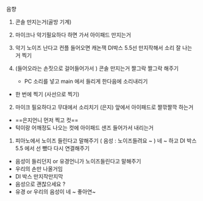  음향
1. 콘솔 만지는거(골방 기계)
2. 마이크나 악기필요하다 하면 가서 아이패드 만지는거
3. 악기 노이즈 난다고 컨플 들어오면 캐논잭 DI박스 5.5선 만지작해서 소리 잘 나는 거 찍기

1. (들어오라는 손짓으로 걸어들어가서 ) 콘솔 만지는거 짤그락 짤그락 해주기
	- PC 소리를 넣고 main 에서 들리게 한다음에 소리내리기 
- 한 번에 찍기 (사선으로 찍기)

2. 마이크 필요하다고 무대에서 소리치기 (은지)
	앞에서 아이패드로 짤깎짤깍 하는거
- ==은지언니 먼저 찍고 컷==
- 턱이랑 어깨정도 나오는 컷에 아이패드 샌즈 들어가서 내리는거 

1. 피아노에서 노이즈 들린다고 말해주기 ( 음성 : 노이즈들려요 ~  )
	네 ~ 하고 
	DI 박스 5.5 에서 선 뺐다 다시 연결해주기 
- 음성이 들리던지 or 유경언니가 노이즈들린다고 말해주기 
- 우리의 손만 나올거임 
- DI 박스 만지작만지막 
- 음성으로 괜찮으세요 ? 
- 유경 or 우리의 음성이 네 ~ 좋아연~



